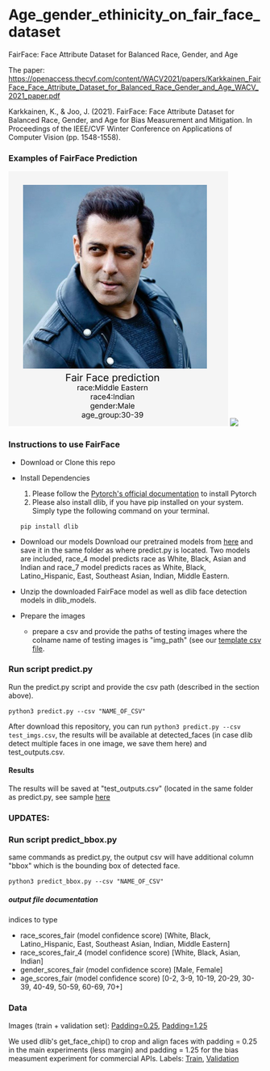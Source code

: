 # Age_gender_ethinicity_on_fair_face_dataset
FairFace: Face Attribute Dataset for Balanced Race, Gender, and Age

The paper: https://openaccess.thecvf.com/content/WACV2021/papers/Karkkainen_FairFace_Face_Attribute_Dataset_for_Balanced_Race_Gender_and_Age_WACV_2021_paper.pdf

Karkkainen, K., & Joo, J. (2021). FairFace: Face Attribute Dataset for Balanced Race, Gender, and Age for Bias Measurement and Mitigation. In Proceedings of the IEEE/CVF Winter Conference on Applications of Computer Vision (pp. 1548-1558).
### Examples of FairFace Prediction
![](https://github.com/Chandini322/Age_gender_ethinicity_fair_face_dataset/blob/main/Screenshot%20from%202023-05-08%2013-14-30.png)
![](https://github.com/dchen236/FairFace/blob/master/examples/male.png)

### Instructions to use FairFace

- Download or Clone this repo
- Install Dependencies
   1. Please follow the [Pytorch's official documentation](https://pytorch.org/get-started/locally/) to install Pytorch
   2. Please also install dlib, if you have pip installed on your system. Simply type the following command on your terminal.

   ```
   pip install dlib
   ```
- Download our models
   Download our pretrained models from [here](https://drive.google.com/drive/folders/1F_pXfbzWvG-bhCpNsRj6F_xsdjpesiFu?usp=sharing) and save it in the same folder as where predict.py is located. Two models are included, race_4 model predicts race as White, Black, Asian and Indian and race_7 model predicts races as White, Black, Latino_Hispanic, East, Southeast Asian, Indian, Middle Eastern.
- Unzip the downloaded FairFace model as well as dlib face detection models in dlib_models.
- Prepare the images
   - prepare a csv and provide the paths of testing images where the colname name of testing images is "img_path" (see our [template csv file](https://github.com/dchen236/FairFace/blob/master/test_imgs.csv).


### Run script predict.py
Run the predict.py script and provide the csv path (described in the section above).
```
python3 predict.py --csv "NAME_OF_CSV"
```
After download this repository, you can run `python3 predict.py --csv test_imgs.csv`, the results will be available at detected_faces (in case dlib detect multiple faces in one image, we save them here) and test_outputs.csv.
#### Results
The results will be saved at "test_outputs.csv" (located in the same folder as predict.py, see sample [here](https://github.com/dchen236/FairFace/blob/master/test_outputs.csv)

### UPDATES: 

### Run script predict_bbox.py
 same commands as predict.py, the output csv will have additional column "bbox" which is the bounding box of detected face.
```
python3 predict_bbox.py --csv "NAME_OF_CSV"
```
 

##### output file documentation
indices to type
- race_scores_fair (model confidence score)   [White, Black, Latino_Hispanic, East, Southeast Asian, Indian, Middle Eastern]
- race_scores_fair_4 (model confidence score) [White, Black, Asian, Indian]
- gender_scores_fair (model confidence score) [Male, Female]
- age_scores_fair (model confidence score)    [0-2, 3-9, 10-19, 20-29, 30-39, 40-49, 50-59, 60-69, 70+]


### Data
Images (train + validation set): [Padding=0.25](https://drive.google.com/file/d/1Z1RqRo0_JiavaZw2yzZG6WETdZQ8qX86/view), [Padding=1.25](https://drive.google.com/file/d/1g7qNOZz9wC7OfOhcPqH1EZ5bk1UFGmlL/view)

We used dlib's get_face_chip() to crop and align faces with padding = 0.25 in the main experiments (less margin) and padding = 1.25 for the bias measument experiment for commercial APIs.
Labels: [Train](https://drive.google.com/file/d/1i1L3Yqwaio7YSOCj7ftgk8ZZchPG7dmH/view), [Validation](https://drive.google.com/file/d/1wOdja-ezstMEp81tX1a-EYkFebev4h7D/view)
